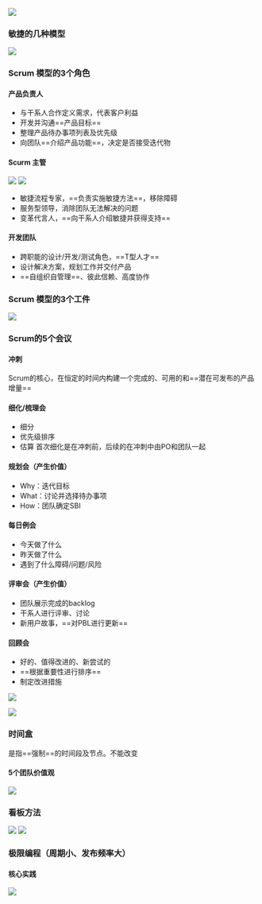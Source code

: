 ![](https://raw.githubusercontent.com/a812305914/PMP/main/img20221122202521.png)

### 敏捷的几种模型
![](https://raw.githubusercontent.com/a812305914/PMP/main/img20221122202652.png)


### Scrum 模型的3个角色

#### 产品负责人
+ 与干系人合作定义需求，代表客户利益
+ 开发并沟通==产品目标==
+ 整理产品待办事项列表及优先级
+ 向团队==介绍产品功能==，决定是否接受迭代物

#### Scurm 主管
![](https://raw.githubusercontent.com/a812305914/PMP/main/img20221122210329.png)
![](https://raw.githubusercontent.com/a812305914/PMP/main/img20221122205750.png)

+ 敏捷流程专家，==负责实施敏捷方法==，移除障碍
+ 服务型领导，消除团队无法解决的问题
+ 变革代言人，==向干系人介绍敏捷并获得支持==

#### 开发团队
+ 跨职能的设计/开发/测试角色，==T型人才==
+ 设计解决方案，规划工作并交付产品
+ ==自组织自管理==、彼此信赖、高度协作


### Scrum 模型的3个工件
![](https://raw.githubusercontent.com/a812305914/PMP/main/img20221122203108.png)


### Scrum的5个会议
#### 冲刺
Scrum的核心，在恒定的时间内构建一个完成的、可用的和==潜在可发布的产品增量==

#### 细化/梳理会
+ 细分
+ 优先级排序
+ 估算
首次细化是在冲刺前，后续的在冲刺中由PO和团队一起

#### 规划会（产生价值）
+ Why：迭代目标
+ What：讨论并选择待办事项
+ How：团队确定SBI

#### 每日例会
+ 今天做了什么
+ 昨天做了什么
+ 遇到了什么障碍/问题/风险

#### 评审会（产生价值）
+ 团队展示完成的backlog
+ 干系人进行评审、讨论
+ 新用户故事，==对PBL进行更新==

#### 回顾会
+ 好的、值得改进的、新尝试的
+ ==根据重要性进行排序==
+ 制定改进措施

![](https://raw.githubusercontent.com/a812305914/PMP/main/img20221122203556.png)

![](https://raw.githubusercontent.com/a812305914/PMP/main/img20221122204509.png)

### 时间盒
是指==强制==的时间段及节点。不能改变

#### 5个团队价值观
![](https://raw.githubusercontent.com/a812305914/PMP/main/img20221122203725.png)

### 看板方法
![](https://raw.githubusercontent.com/a812305914/PMP/main/img20221122203957.png)
![](https://raw.githubusercontent.com/a812305914/PMP/main/img20221122204122.png)


### 极限编程（周期小、发布频率大）
#### 核心实践
![](https://raw.githubusercontent.com/a812305914/PMP/main/img20221122204150.png)
